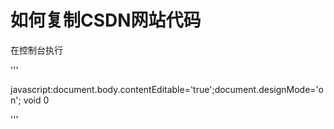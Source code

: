 # 如何复制CSDN网站代码

在控制台执行

'''

javascript:document.body.contentEditable='true';document.designMode='on'; void 0

'''

<!--more-->

